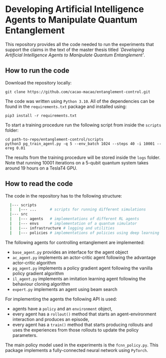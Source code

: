 # Developing Artificial Intelligence Agents to Manipulate Quantum Entanglement

This repository provides all the code needed to run the
experiments that support the claims in the text of the
master thesis titled <i>`Developing Artificial Intelligence
Agents to Manipulate Quantum Entanglement'</i>.


## How to run the code
Download the repository locally:
```
git clone https://github.com/cacao-macao/entanglement-control.git
```

The code was written using `Python 3.10`. All of the dependencies
can be found in the `requirements.txt` package and installed using:
```
pip3 install -r requirements.txt
```

To start a training procedure run the following script from inside
the `scripts` folder:
```
cd path-to-repo/entanglement-control/scripts
python3 pg_train_agent.py -q 5 --env_batch 1024 --steps 40 -i 10001 --ereg 0.01
```

The results from the training procedure will be stored inside the
`logs` folder.
Note that running 10001 iterations on a 5-qubit quantum system
takes around 19 hours on a TeslaT4 GPU.


## How to read the code
The code in the repository has to the following structure:
```bash
  |--- scripts
  |   |--- ...      # scripts for running different simulations
  |--- src
  |   |--- agents   # implementations of different RL agents
  |   |--- envs     # implementation of a quantum simulator
  |   |--- infrastructure # logging and utilities
  |   |--- policies # implementations of policies using deep learning
```


The following agents for controlling entanglement are implemented:
  * `base_agent.py` provides an interface for the agent object
  * `ac_agent.py`   implements an actor-critic agent following the
advantage actor-critic algorithm
  * `pg_agent.py`   implements a policy gradient agent following
the vanilla policy gradient algorithm
  * `il_agent.py`   implements an imitation learning agent following
the behaviour cloning algorithm
  * `expert.py`     implements an agent using beam search

For implementing the agents the following API is used:
  * agents have a `policy` and an `environment` object,
  * every agent has a `rollout()` method that starts an
    agent-environment interaction and produces an episode,
  * every agent has a `train()` method that starts producing
    rollouts and uses the experiences from those rollouts to
    update the policy parameters.

The main policy model used in the experiments is the `fcnn_policy.py`.
This package implements a fully-connected neural network using
`PyTorch`.

